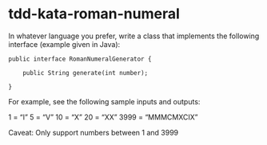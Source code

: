 tdd-kata-roman-numeral
======================

In whatever language you prefer, write a class that implements the following interface (example given in Java):

```
public interface RomanNumeralGenerator {

    public String generate(int number);

}
```

For example, see the following sample inputs and outputs:

1 = “I”
5 = “V”
10 = “X”
20 = “XX”
3999 = “MMMCMXCIX”

Caveat: Only support numbers between 1 and 3999
